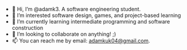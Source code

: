 - 👋 Hi, I’m @adamk3. A software engineering student.
- 👀 I’m interested software design, games, and project-based learning
- 🌱 I’m currently learning intermediate programming and software construction
- 💞️ I’m looking to collaborate on anything! ;)
- 📫 You can reach me by email: adamkuk04@gmail.com.

<!---
adamk3/adamk3 is a ✨ special ✨ repository because its `README.md` (this file) appears on your GitHub profile.
You can click the Preview link to take a look at your changes.
--->
